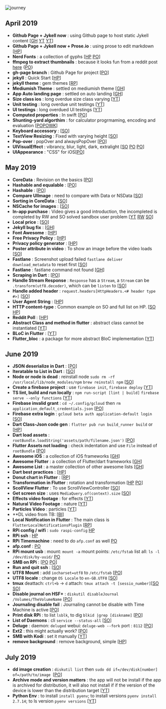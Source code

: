 
![journey]({{site.baseurl}}/assets/images/journey-4.jpg)

## April 2019
- **Github Page + Jykell now** : using Github page to host static Jykell content [[GH](https://github.com/barryclark/jekyll-now) [YT](https://www.youtube.com/watch?v=nN6QuNqmAwk) [YT](https://www.youtube.com/watch?v=iWowJBRMtpc)]
- **Github Page + Jykell now + Prose.io** : using prose to edit markdown [[HP](https://prose.io)]
- **Nerd Fonts** : a collection of gyphs [[HP](http://nerdfonts.com/#cheat-sheet) [PO](https://medium.com/the-code-review/nerd-fonts-how-to-install-configure-and-remove-programming-fonts-on-a-mac-178833b9daf3)]
- **ffmpeg to extract thumbnails** : because it looks fun from a reddit post [here](https://www.reddit.com/r/dankmemes/comments/bcylux/has_science_gone_too_far_ok_mods_have_left_look/) {[PO](https://www.bugcodemaster.com/article/extract-images-frame-frame-video-file-using-ffmpeg)}
- **gh-page branch** : Github Page for project [[PO](https://help.github.com/en/articles/creating-project-pages-using-the-command-line)]
- **jekyll** : Quick Start [[HP](https://jekyllrb.com/docs/)]
- **jekyll theme** : gem themes [[RP](https://rubygems.org/search?utf8=%E2%9C%93&query=jekyll-theme)]
- **Mediumish Theme** : settled on mediumish theme [[GH](https://github.com/wowthemesnet/mediumish-theme-jekyll/)]
- **App Auto landing page** : settled on auto landing [[GH](https://github.com/emilbaehr/automatic-app-landing-page)]
- **Size class ios** : long overdue size class varying [[YT](https://www.youtube.com/watch?v=v2ZbzCDd1bU)]
- **Unit testing** : long overdue unit testings [[YT](https://www.youtube.com/watch?v=fR9QR-WSNK0)]
- **UI testings** : long overdued UI testings [[YT](https://www.youtube.com/watch?time_continue=7&v=rmKbsQ41wVY)]
- **Computed properties** : In swift [[PO](https://medium.com/@micosmin/swift-computed-properties-2a8fd9f88d6)]
- **Shunting-yard algorthim** : for calculator progrmaming, encoding and evaluation [[PO](https://interactivepython.org/runestone/static/pythonds/BasicDS/InfixPrefixandPostfixExpressions.html)[PO](http://www.oxfordmathcenter.com/drupal7/node/628)[WK](https://en.wikipedia.org/wiki/Shunting-yard_algorithm)]
- **Keyboard accessory** : [[SO](https://stackoverflow.com/questions/35689528/add-a-view-on-top-of-the-keyboard-using-inputaccessoryview-swift#35689635)]
- **TextView Resizing** : Fixed with varying height [[SO](https://stackoverflow.com/questions/50467/how-do-i-size-a-uitextview-to-its-content)]
- **Pop-over** : popOver and alwaysPopOver [[PO](https://www.ralfebert.de/ios-examples/uikit/choicepopover/)]
- **UIVisualEffect** : vibrancy, blur, light, dark, extralight [[SO](https://stackoverflow.com/questions/24067719/how-to-use-uivisualeffectview) [PO](http://www.hangge.com/blog/cache/detail_1135.html) [PO](https://viblo.asia/p/tim-hieu-ve-visual-effect-trong-ios-blur-vibrancy-effect-roaerwEbkRM)]
- **UIAppearance** : "CSS" for iOS[[PO](https://nshipster.com/uiappearance/)]

## May 2019
- **CoreData** :  Revision on the basics [[PO](https://www.bobthedeveloper.io/blog/beginner-guide-to-core-data-in-swift)]
- **Hashable and equalable** : [[PO](https://useyourloaf.com/blog/how-to-get-equatable-and-hashable-for-free/)]
- **Hashable** : [[PO](https://useyourloaf.com/blog/swift-hashable)]
- **Compare UIImage** : need to compare with Data or NSData [[SO](https://stackoverflow.com/questions/34752570/uiimage-is-equal-to)]
- **Sorting in CoreData** : [[SO](https://stackoverflow.com/questions/42479412/sort-by-date-swift-3)]
- **NSCache for images** : [[SO](https://stackoverflow.com/questions/40873685/how-to-cache-images-using-urlsession-in-swift)]
- **In-app purchase** : Video gives a good introduction, the incompleted is completed by RW and SO solved sandbox user problem [[YT](https://www.youtube.com/watch?v=YHGIij_stpk) [RW](https://www.raywenderlich.com/5456-in-app-purchase-tutorial-getting-started) [SO](https://stackoverflow.com/questions/38266084/itunes-account-creation-not-allowed-when-trying-to-test-in-app-purchases)]
- **Local price** : [[SO](https://stackoverflow.com/questions/14453910/how-to-get-locale-currency-price-for-in-app-purchases-in-ios)]
- **Jekyll bug fix** : [[GH](https://github.com/jekyll/jekyll/issues/5719#issuecomment-272048829)]
- **Font Awesome** : [[HP](https://fontawesome.com/)]
- **Free Privacy Policy** : [[HP](https://www.freeprivacypolicy.com/)]
- **Privacy policy generator** : [[HP](https://app-privacy-policy-generator.firebaseapp.com/)]
- **Poster attribute in video** : To show an image before the video loads [[SO](https://stackoverflow.com/questions/9097605/how-to-make-a-loading-image-when-loading-html5-video)]
- **Fastlane** : Screenshot upload failed `fastlane deliver download_metadata` to reset first [[SO](https://stackoverflow.com/questions/45264576/fastlane-version-upload-were-temporarily-unable-to-save-your-changes-please)]
- **Fastlane** : fastlane command not found [[GH](https://github.com/fastlane/fastlane/issues/729)]
- **Scraping in Dart** : [[PO](https://creativebracket.com/write-your-first-web-scraper/)]
- **Handle Stream Response** : `Response` has a `Stream`, a `Stream` can be `.transform(utf8.decoder)`, which can be `listen` to [[SO](https://stackoverflow.com/questions/27808848/retrieving-the-response-body-from-an-httpclientresponse)]
- **Handle added header** : `request.headers[HttpHeaders.<# header type #>]` [[SO](https://stackoverflow.com/questions/24183716/doing-an-http-post-with-headers-and-a-body)]
- **User Agent String** : [[HP](https://developer.mozilla.org/en-US/docs/Web/HTTP/Headers/User-Agent)]
- **HTTP content-type** : Common example on SO and full list on HP. [[SO](https://stackoverflow.com/questions/23714383/what-are-all-the-possible-values-for-http-content-type-header) [HP](http://www.iana.org/assignments/media-types/media-types.xhtml)]
- **Reddit Poll** : [[HP](http://redditpoll.com/)]
- **Abstract Class and method in flutter** : abstract class cannot be instantiated [[YT](https://www.youtube.com/watch?v=cTp9cV-tB_E)]
- **BLoC in Flutter** : [[YT](https://youtu.be/oxeYeMHVLII)]
- **Flutter_bloc** : a package for more abstract BloC implementation [[YT](https://youtu.be/LeLrsnHeCZY)]

## June 2019
- **JSON deserialize in Dart** : [[PO](https://www.woolha.com/tutorials/flutter-dart-convert-deserialize-json-string-to-object)]
- **Iteratable to List in Dart** : [[SO](https://stackoverflow.com/questions/50090168/how-to-convert-an-iterable-of-type-x-to-type-y-re-iterablewordpair-to-iterabl)]
- **Node or node is dead** : reinstall node `sudo rm -rf /usr/local/lib/node_modules/npm` 
`brew reinstall npm` [[SO](https://stackoverflow.com/questions/44363066/error-cannot-find-module-lib-utils-unsupported-js-while-using-ionic)]
- **Create a firebase project** : use `firebase init`, `firebase deploy` [[YT](https://www.youtube.com/watch?time_continue=534&v=DYfP-UIKxH0)]
- **TS lint, build and run locally** : `npm run-script [lint | build]` `firebase serve --only functions` [[YT](https://www.youtube.com/watch?v=7IkUgCLr5oA)]
- **Firebase invalid grant** : `cd ~/.config/gcloud` then `rm application_default_credentials.json` [[PO](https://github.com/firebase/firebase-functions/issues/121)]
- **Firebase extra login** : `gcloud beta auth application-default login` [[SO](https://stackoverflow.com/questions/42043611/could-not-load-the-default-credentials-node-js-google-compute-engine-tutorial)]
- **Dart Class-Json code gen** : `flutter pub run build_runner build` or [[HP](https://flutter.dev/docs/development/data-and-backend/json)]
- **Dart load assets** : `rootBundle.loadString('assets/path/filename.json')` [[PO](https://cogitas.net/parse-json-dart-flutter/)]
- **Flutter Assets not loading** : check indentation and use `File` instead of `rootBundle` [[PO](https://github.com/flutter/flutter/issues/11199)]
- **Awesome iOS** : a collection of iOS frameworks [[GH](https://github.com/vsouza/awesome-ios)]
- **Awesome Flutter** : a collection of Flutter/dart frameworks [[GH](https://github.com/Solido/awesome-flutter)]
- **Awesome List** : a master collection of other awesome lists [[GH](https://github.com/topics/awesome)]
- **Dart best practices** : [[HP](https://dart.dev/guides/language/effective-dart)]
- **Donut chart in Flutter** : [[RP](https://pub.dev/packages/fl_chart#-readme-tab-)]
- **Transformation in Flutter** : rotation and transformation [[HP](https://api.flutter.dev/flutter/widgets/Transform/Transform.rotate.html) [PO](https://medium.com/flutter-community/a-deep-dive-into-transform-widgets-in-flutter-4dc32cd575a9)]
- **ScollView Flutter** : To use ScrollViewController [[SO](https://stackoverflow.com/questions/43485529/programmatically-scrolling-to-the-end-of-a-listview)]
- **Get screen size** : uses `MediaQuery.of(context).size` [[SO](https://stackoverflow.com/questions/49553402/flutter-screen-size)]
- **Effects video footage** : for effects [[YT](https://www.youtube.com/playlist?list=PLVdLN4Yhy71e1POmSAhJUJLaw7uQSKVE-)]
- **Natural Video Footage** : nature [[YT](https://www.youtube.com/watch?v=6iRV8liah8A&list=PLoldj34__zj1w5q8oDymDqWtiRRIzq-dk)]
- **Particles Video** : particles [[YT](https://www.youtube.com/watch?v=9d37LaV-3Lg&list=PLHt2rcqcMxTTSSFZSb0Uv2SU3Mdrc9RqD)]
- **DL video from TB: [[BI](https://www.bilibili.com/video/av46267753/)]
- **Local Notification in Flutter** : The main class is `FlutterLocalNotificationsPlugin` [[RP](https://pub.dev/packages/flutter_local_notifications#-readme-tab-)]
- **RPi config / wifi** : `sudo raspi-config` [HP](https://www.raspberrypi.org/documentation/configuration/wireless/wireless-cli.md)
- **RPi ssh** : [HP](https://www.raspberrypistarterkits.com/how-to/enable-ssh-raspberry-pi/)
- **RPi Timemachine** : need to do `afp.conf` as well [PO](https://www.howtogeek.com/276468/how-to-use-a-raspberry-pi-as-a-networked-time-machine-drive-for-your-mac/)
- **afp.conf** : [PO](https://archlinuxarm.org/forum/viewtopic.php?t=3329)
- **RPi mount usb** : mount: `mount -a` mount points: `/etc/fstab` list all: `ls -l /dev/disk/by-uuid/` [PO](https://www.raspberrypi-spy.co.uk/2014/05/how-to-mount-a-usb-flash-disk-on-the-raspberry-pi/)
- **SMB on RPi** : [[PO](https://raspberrypihq.com/how-to-share-a-folder-with-a-windows-computer-from-a-raspberry-pi/) [PO](https://www.raspberrypi.org/magpi/raspberry-pi-samba-file-server/)]
- **Run and quit ssh** : [[SO](https://askubuntu.com/questions/8653/how-to-keep-processes-running-after-ending-ssh-session)]
- **UTF8 Mount** : add `iocharset=utf8` to `/etc/fstab` [[PO](https://www.raspberrypi.org/forums/viewtopic.php?t=168694)]
- **UTF8 locale** : change `OS Locale` to `en-GB.UTF8` [[SO](https://raspberrypi.stackexchange.com/questions/68884/python3-unicode#68887)]
- **tmux** deattach: `ctrl+b` -> `d` attach: `tmux attach -t [sessio_number]`[[SO](https://askubuntu.com/questions/8653/how-to-keep-processes-running-after-ending-ssh-session) [SO](https://askubuntu.com/questions/8653/how-to-keep-processes-running-after-ending-ssh-session/8657#8657)]
- **Disable journal on HSF+** : `diskutil disableJournal /Volumes/TheVolumeName` [[PO](https://julio.meroh.net/2007/04/how-to-disable-journaling-on-hfs-volume.html)]
- **Journaling disable fail** : Journaling cannot be disable with Time Machine is active [[PO](https://discussions.apple.com/thread/4573726)]
- **Print disk RPi** : to list `lsblk`, to dig `blkid |grep [diskname]` [[PO](https://kerneltalks.com/howto/how-to-add-uuid-entry-in-etc-fstab-in-linux/)]
- **List of Daemons** : cli `service --status-all` [[SO](https://unix.stackexchange.com/questions/175380/how-to-list-all-running-daemons)]
- **Deluge** : daemon: `deluged` webui: `deluge-web --fork`  port : `8112` [[PO](https://www.addictivetips.com/ubuntu-linux-tips/use-deluge-webui-on-linux/)]
- **Ext2** : this might actually work? [[PO](https://tektab.com/2015/11/14/mounting-an-external-disk-using-ext34-on-raspberry-pi/)]
- **SMB with Kodi** : set it manually [[YT](https://www.youtube.com/watch?v=tHXIMnzs-kM)]
- **remove background** : remove background, simple [[HP](https://www.remove.bg/)]

## July 2019
- **dd image creation** : `diskutil list` then `sudo dd if=/dev/disk[number] of=/path/to/image `[[PO](https://thepihut.com/blogs/raspberry-pi-tutorials/17789160-backing-up-and-restoring-your-raspberry-pis-sd-card)]
- **Archive mode and version matters** : the app will not be install if the app is archived for distribution, it will also not install if if the version of the device is lower than the distribution target [[YT](https://www.youtube.com/watch?v=ZWAUAerFB6s)]
- **Python Env** : to install `install pyenv`; to install versions `pyenv install 2.7.14`; to ls version `pyenv versions` [[YT](https://www.youtube.com/watch?v=9UxSStjelNg&list=PLVBZzIFwBE3Q8Bhnl8gVpOD88VALGwScq)]



























<!-- - <details><summary>App Auto landing page</summary> settled on auto landing <a href="https://github.com/emilbaehr/automatic-app-landing-page">[GH]</a></details> -->
